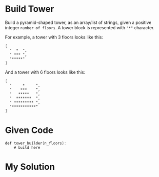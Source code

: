 # Build Tower

Build a pyramid-shaped tower, as an array/list of strings, given a positive integer ```number of floors```. A tower block is represented with ```"*"``` character.

For example, a tower with 3 floors looks like this:
```
[
  "  *  ",
  " *** ", 
  "*****"
]
```

And a tower with 6 floors looks like this:

```
[
  "     *     ", 
  "    ***    ", 
  "   *****   ", 
  "  *******  ", 
  " ********* ", 
  "***********"
]
```

# Given Code

```{python}
def tower_builder(n_floors):
    # build here
```

# My Solution

```{python}

```
